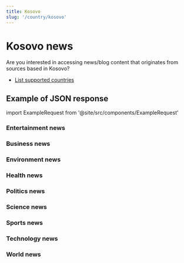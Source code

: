 ```yaml
---
title: Kosovo
slug: '/country/kosovo'
---
```


# Kosovo news

Are you interested in accessing news/blog content that originates from sources based in Kosovo?

- [List supported countries](/get-articles/countries)

## Example of JSON response

import ExampleRequest from '@site/src/components/ExampleRequest'

### Entertainment news
<ExampleRequest url="https://api.apitube.io/v1/news/articles?limit=2&category=news/Arts_and_Entertainment&country=xk"></ExampleRequest>

### Business news
<ExampleRequest url="https://api.apitube.io/v1/news/articles?limit=2&category=news/Business&country=xk"></ExampleRequest>

### Environment news
<ExampleRequest url="https://api.apitube.io/v1/news/articles?limit=2&category=news/Environment&country=xk"></ExampleRequest>

### Health news
<ExampleRequest url="https://api.apitube.io/v1/news/articles?limit=2&category=news/Health&country=xk"></ExampleRequest>

### Politics news
<ExampleRequest url="https://api.apitube.io/v1/news/articles?limit=2&category=news/Politics&country=xk"></ExampleRequest>

### Science news
<ExampleRequest url="https://api.apitube.io/v1/news/articles?limit=2&category=news/Science&country=xk"></ExampleRequest>

### Sports news
<ExampleRequest url="https://api.apitube.io/v1/news/articles?limit=2&category=news/Sports&country=xk"></ExampleRequest>

### Technology news
<ExampleRequest url="https://api.apitube.io/v1/news/articles?limit=2&category=news/Technology&country=xk"></ExampleRequest>

### World news
<ExampleRequest url="https://api.apitube.io/v1/news/articles?limit=2&category=news/World&country=xk"></ExampleRequest>
